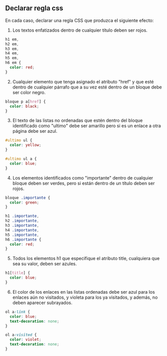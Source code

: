 ## Declarar regla css
En cada caso, declarar una regla CSS que produzca el siguiente efecto:

1. Los textos enfatizados dentro de cualquier título deben ser rojos.
```CSS
h1 em,
h2 em,
h3 em,
h4 em,
h5 em,
h6 em {
  color: red;
}
```

2. Cualquier elemento que tenga asignado el atributo "href" y que esté dentro de cualquier párrafo que a su vez esté dentro de un bloque debe ser color negro.
```CSS
bloque p a[href] {
  color: black;
}
```

3. El texto de las listas no ordenadas que estén dentro del bloque identificado como "ultimo" debe ser amarillo pero si es un enlace a otra página debe ser azul. 
```CSS
#ultimo ul {
  color: yellow;
}

#ultimo ul a {
  color: blue;
}
```

4. Los elementos identificados como "importante" dentro de cualquier bloque deben ser verdes, pero si están dentro de un título deben ser rojos. 
```CSS
bloque .importante {
  color: green;
}

h1 .importante,
h2 .importante,
h3 .importante,
h4 .importante,
h5 .importante,
h6 .importante {
  color: red;
}
```

5. Todos los elementos h1 que especifique el atributo title, cualquiera que sea su valor, deben ser azules. 
```CSS
h1[title] {
  color: blue;
}
```

6. El color de los enlaces en las listas ordenadas debe ser azul para los enlaces aún no visitados, y violeta para los ya visitados, y además, no deben aparecer subrayados. 
```CSS
ol a:link {
  color: blue;
  text-decoration: none;
}

ol a:visited {
  color: violet;
  text-decoration: none;
}
```